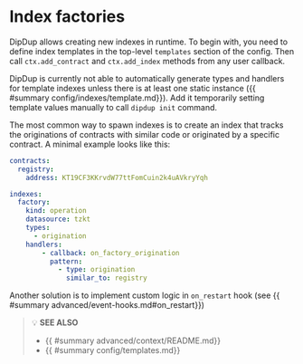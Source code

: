 # Index factories

DipDup allows creating new indexes in runtime. To begin with, you need to define index templates in the top-level `templates` section of the config. Then call `ctx.add_contract` and `ctx.add_index` methods from any user callback.

DipDup is currently not able to automatically generate types and handlers for template indexes unless there is at least one static instance ({{ #summary config/indexes/template.md}}). Add it temporarily setting template values manually to call `dipdup init` command. 

The most common way to spawn indexes is to create an index that tracks the originations of contracts with similar code or originated by a specific contract. A minimal example looks like this:

```yaml
contracts:
  registry:
    address: KT19CF3KKrvdW77ttFomCuin2k4uAVkryYqh

indexes:
  factory:
    kind: operation
    datasource: tzkt
    types:
      - origination
    handlers:
        - callback: on_factory_origination
          pattern:
            - type: origination
              similar_to: registry
```

Another solution is to implement custom logic in `on_restart` hook (see {{ #summary advanced/event-hooks.md#on_restart}})

> 💡 **SEE ALSO**
> * {{ #summary advanced/context/README.md}}
> * {{ #summary config/templates.md}}
